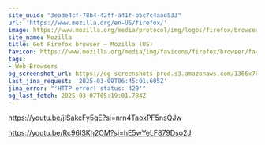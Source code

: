 ```yaml
---
site_uuid: "3eade4cf-78b4-42ff-a41f-b5c7c4aad533"
url: 'https://www.mozilla.org/en-US/firefox/'
image: https://www.mozilla.org/media/protocol/img/logos/firefox/browser/og.4ad05d4125a5.png
site_name: Mozilla
title: Get Firefox browser — Mozilla (US)
favicon: https://www.mozilla.org/media/img/favicons/firefox/browser/favicon-196x196.59e3822720be.png
tags:
- Web-Browsers
og_screenshot_url: https://og-screenshots-prod.s3.amazonaws.com/1366x768/80/false/76d5a4cefd9ca1cce00a1c25e44d03f9ae5956123e8905ff1f8becb35aedeb3b.jpeg
last_jina_request: '2025-03-09T06:45:01.605Z'
jina_error: "'HTTP error! status: 429'"
og_last_fetch: 2025-03-07T05:19:01.784Z
---
```


https://youtu.be/jISakcFy5qE?si=nrn4TaoxPF5nsQJw

https://youtu.be/Rc96ISKh2OM?si=hE5wYeLF879Dso2J
